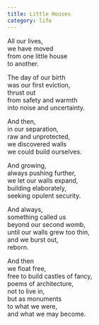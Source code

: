 ```yaml
---
title: Little Houses
category: life
---
```

All our lives,  
we have moved   
from one little house  
to another.

The day of our birth   
was our first eviction,  
thrust out   
from safety and warmth  
into noise and uncertainty.

And then,  
in our separation,  
raw and unprotected,  
we discovered walls  
we could build ourselves.

And growing,  
always pushing further,  
we let our walls expand,  
building elaborately,  
seeking opulent security.

And always,  
something called us  
beyond our second womb,  
until our walls grew too thin,  
and we burst out,  
reborn.

And then  
we float free,  
free to build castles of fancy,  
poems of architecture,  
not to live in,  
but as monuments  
to what we were,   
and what we may become.



